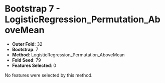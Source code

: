 # Bootstrap 7 - LogisticRegression_Permutation_AboveMean

- **Outer Fold**: 32
- **Bootstrap**: 7
- **Method**: LogisticRegression_Permutation_AboveMean
- **Fold Seed**: 79
- **Features Selected**: 0

No features were selected by this method.
